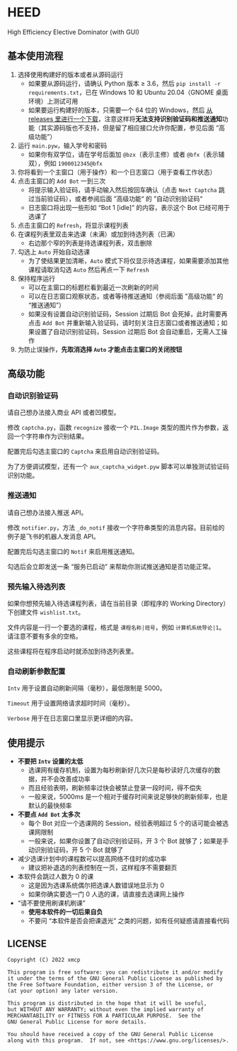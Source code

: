 # HEED
High Efficiency Elective Dominator (with GUI)



## 基本使用流程

1. 选择使用构建好的版本或者从源码运行
     - 如果要从源码运行，请确认 Python 版本 ≥ 3.6，然后 `pip install -r requirements.txt`，已在 Windows 10 和 Ubuntu 20.04（GNOME 桌面环境）上测试可用
     - 如果要运行构建好的版本，只需要一个 64 位的 Windows，然后 [从 releases 里进行一个下载](https://github.com/xmcp/HEED-GUI/releases)，注意这样将**无法支持识别验证码和推送通知**功能（其实源码版也不支持，但是留了相应接口允许你配置，参见后面 “高级功能”）
2. 运行 `main.pyw`，输入学号和密码
   - 如果你有双学位，请在学号后面加 `@bzx`（表示主修）或者 `@bfx`（表示辅双），例如 `1900012345@bfx` 
3. 你将看到一个主窗口（用于操作）和一个日志窗口（用于查看工作状态）
4. 点击主窗口的 `Add Bot` 一到三次
   - 将提示输入验证码，请手动输入然后按回车确认（点击 `Next Captcha` 跳过当前验证码），或者参阅后面 ”高级功能“ 的 ”自动识别验证码“
   - 日志窗口将出现一些形如 “Bot 1 [idle]” 的内容，表示这个 Bot 已经可用于选课了
5. 点击主窗口的 `Refresh`，将显示课程列表
6. 在课程列表里双击来选课（未满）或加到待选列表（已满）
   - 右边那个窄的列表是待选课程列表，双击删除
7. 勾选上 `Auto` 开始自动选课
   - 为了使结果更加清晰，`Auto` 模式下将仅显示待选课程，如果需要添加其他课程请取消勾选 `Auto` 然后再点一下 `Refresh`
8. 保持程序运行
   - 可以在主窗口的标题栏看到最近一次刷新的时间
   - 可以在日志窗口观察状态，或者等待推送通知（参阅后面 ”高级功能“ 的 “推送通知”）
   - 如果没有设置自动识别验证码，Session 过期后 Bot 会死掉，此时需要再点击 `Add Bot` 并重新输入验证码，请时刻关注日志窗口或者推送通知；如果设置了自动识别验证码，Session 过期后 Bot 会自动重启，无需人工操作
9. 为防止误操作，**先取消选择 `Auto` 才能点击主窗口的关闭按钮**



## 高级功能

### 自动识别验证码

请自己想办法接入商业 API 或者凹模型。

修改 `captcha.py`，函数 `recognize` 接收一个 `PIL.Image` 类型的图片作为参数，返回一个字符串作为识别结果。

配置完后勾选主窗口的 `Captcha` 来启用自动识别验证码。

为了方便调试模型，还有一个 `aux_captcha_widget.pyw` 脚本可以单独测试验证码识别功能。



### 推送通知

请自己想办法接入推送 API。

修改 `notifier.py`，方法 `_do_notif` 接收一个字符串类型的消息内容。目前给的例子是飞书的机器人发消息 API。

配置完后勾选主窗口的 `Notif` 来启用推送通知。

勾选后会立即发送一条 “服务已启动” 来帮助你测试推送通知是否功能正常。



### 预先输入待选列表

如果你想预先输入待选课程列表，请在当前目录（即程序的 Working Directory）下创建文件 `wishlist.txt`。

文件内容是一行一个要选的课程，格式是 `课程名称|班号`，例如 `计算机系统导论|1`。请注意不要有多余的空格。

这些课程将在程序启动时就添加到待选列表里。



### 自动刷新参数配置

`Intv` 用于设置自动刷新间隔（毫秒），最低限制是 5000。

`Timeout` 用于设置网络请求超时时间（毫秒）。

`Verbose` 用于在日志窗口里显示更详细的内容。



## 使用提示

- **不要把 `Intv` 设置的太低**
  - 选课网有缓存机制，设置为每秒刷新好几次只是每秒读好几次缓存的数据，并不会改善成功率
  - 而且经验表明，刷新频率过快会被禁止登录一段时间，得不偿失
  - 一般来说，5000ms 是一个相对于缓存时间来说足够快的刷新频率，也是默认的最快频率
- **不要点 `Add Bot` 太多次**
  - 每个 Bot 对应一个选课网的 Session，经验表明超过 5 个的话可能会被选课网限制
  - 一般来说，如果你设置了自动识别验证码，开 3 个 Bot 就够了；如果是手动识别验证码，开 5 个 Bot 就够了
- 减少选课计划中的课程数可以提高网络不佳时的成功率
  - 建议把补退选的列表控制在一页，这样程序不需要翻页
- 本软件会跳过人数为 0 的课
  - 这是因为选课系统偶尔把选课人数错误地显示为 0
  - 如果你确实要选一门 0 人选的课，请直接去选课网上操作
- “请不要使用刷课机刷课”
  - **使用本软件的一切后果自负**
  - 不要问 “本软件是否会把课退光” 之类的问题，如有任何疑惑请直接看代码



## LICENSE

```
Copyright (C) 2022 xmcp

This program is free software: you can redistribute it and/or modify
it under the terms of the GNU General Public License as published by
the Free Software Foundation, either version 3 of the License, or
(at your option) any later version.

This program is distributed in the hope that it will be useful,
but WITHOUT ANY WARRANTY; without even the implied warranty of
MERCHANTABILITY or FITNESS FOR A PARTICULAR PURPOSE.  See the
GNU General Public License for more details.

You should have received a copy of the GNU General Public License
along with this program.  If not, see <https://www.gnu.org/licenses/>.
```
